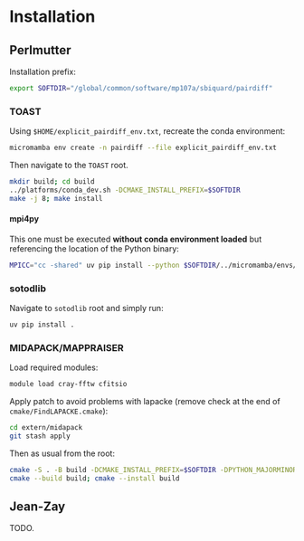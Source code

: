 # Installation

## Perlmutter

Installation prefix:
```bash
export SOFTDIR="/global/common/software/mp107a/sbiquard/pairdiff"
```

### TOAST

Using `$HOME/explicit_pairdiff_env.txt`, recreate the conda environment:
```bash
micromamba env create -n pairdiff --file explicit_pairdiff_env.txt
```

Then navigate to the `TOAST` root.
```bash
mkdir build; cd build
../platforms/conda_dev.sh -DCMAKE_INSTALL_PREFIX=$SOFTDIR
make -j 8; make install
```

#### mpi4py

This one must be executed **without conda environment loaded** but referencing the location of the Python binary:
```bash
MPICC="cc -shared" uv pip install --python $SOFTDIR/../micromamba/envs/pairdiff/bin/python --force-reinstall --no-cache-dir --no-binary=mpi4py mpi4py
```

### sotodlib

Navigate to `sotodlib` root and simply run:
```bash
uv pip install .
```

### MIDAPACK/MAPPRAISER

Load required modules:
```bash
module load cray-fftw cfitsio
```

Apply patch to avoid problems with lapacke (remove check at the end of `cmake/FindLAPACKE.cmake`):
```bash
cd extern/midapack
git stash apply
```

Then as usual from the root:
```bash
cmake -S . -B build -DCMAKE_INSTALL_PREFIX=$SOFTDIR -DPYTHON_MAJORMINOR=3.10
cmake --build build; cmake --install build
```
## Jean-Zay

TODO.
